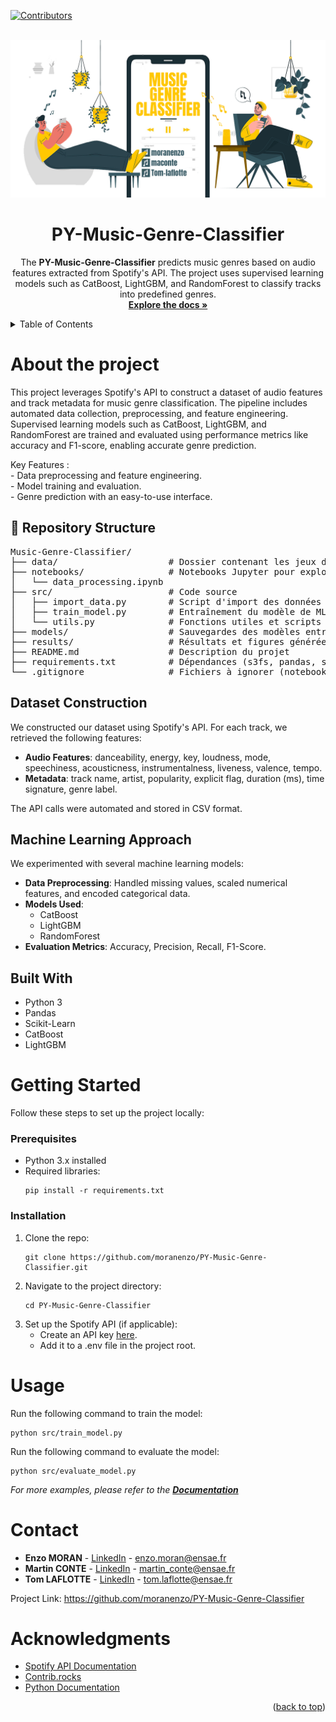 <a id="readme-top"></a>

[![Contributors][contributors-shield]][contributors-url]



<!-- PROJECT BANNER -->
<br />
<div align="center">
  <a href="https://github.com/moranenzo/PY-Music-Genre-Classifier">
    <img src="banner.png">
  </a>

<h1 align="center">PY-Music-Genre-Classifier</h3>

  <p>
    The <strong>PY-Music-Genre-Classifier</strong> predicts music genres based on audio features extracted from Spotify's API. The project uses supervised learning models such as CatBoost, LightGBM, and RandomForest to classify tracks into predefined genres.
    <br />
    <a href="https://github.com/moranenzo/PY-Music-Genre-Classifier"><strong>Explore the docs »</strong></a>
    <br />
  </p>
</div>



<!-- TABLE OF CONTENTS -->
<details>
  <summary>Table of Contents</summary>
  <ol>
    <li>
      <a href="#about-the-project">About The Project</a>
      <ul>
        <li><a href="#repository-structure">Repository Structure</a></li>
        <li><a href="#dataset-construction">Dataset Construction</a></li>
        <li><a href="#built-with">Built With</a></li>
      </ul>
    </li>
    <li>
      <a href="#getting-started">Getting Started</a>
      <ul>
        <li><a href="#prerequisites">Prerequisites</a></li>
        <li><a href="#installation">Installation</a></li>
      </ul>
    </li>
    <li><a href="#usage">Usage</a></li>
    <li><a href="#contact">Contact</a></li>
    <li><a href="#acknowledgments">Acknowledgments</a></li>
  </ol>
</details>



<h1 id="about-the-project">About the project</h1>

<p>
This project leverages Spotify's API to construct a dataset of audio features and track metadata for music genre classification. The pipeline includes automated data collection, preprocessing, and feature engineering. Supervised learning models such as CatBoost, LightGBM, and RandomForest are trained and evaluated using performance metrics like accuracy and F1-score, enabling accurate genre prediction.
</p>
<p> Key Features :
  <br />- Data preprocessing and feature engineering.
  <br />- Model training and evaluation.
  <br />- Genre prediction with an easy-to-use interface.
</p>


<h2 id="repository-structure">📁 Repository Structure</h2>
<pre>
Music-Genre-Classifier/
├── data/                     # Dossier contenant les jeux de données (si possible, exclure les fichiers lourds du repo)
├── notebooks/                # Notebooks Jupyter pour exploration et visualisation
│   └── data_processing.ipynb
├── src/                      # Code source
│   ├── import_data.py        # Script d'import des données via l'API Spotify
│   ├── train_model.py        # Entraînement du modèle de ML
│   └── utils.py              # Fonctions utiles et scripts partagés
├── models/                   # Sauvegardes des modèles entraînés (si pertinent)
├── results/                  # Résultats et figures générées
├── README.md                 # Description du projet
├── requirements.txt          # Dépendances (s3fs, pandas, sklearn, etc.)
└── .gitignore                # Fichiers à ignorer (notebooks, modèles, données brutes)
</pre>


<h2 id="dataset-construction">Dataset Construction</h2>
<p>We constructed our dataset using Spotify's API. For each track, we retrieved the following features:</p>
<ul>
  <li><strong>Audio Features</strong>: danceability, energy, key, loudness, mode, speechiness, acousticness, instrumentalness, liveness, valence, tempo.</li>
  <li><strong>Metadata</strong>: track name, artist, popularity, explicit flag, duration (ms), time signature, genre label.</li>
</ul>
<p>The API calls were automated and stored in CSV format.</p>


<h2 id="machine-learning-approach">Machine Learning Approach</h2>
<p>We experimented with several machine learning models:</p>
<ul>
  <li><strong>Data Preprocessing</strong>: Handled missing values, scaled numerical features, and encoded categorical data.</li>
  <li><strong>Models Used</strong>:
    <ul>
      <li>CatBoost</li>
      <li>LightGBM</li>
      <li>RandomForest</li>
    </ul>
  </li>
  <li><strong>Evaluation Metrics</strong>: Accuracy, Precision, Recall, F1-Score.</li>
</ul>


<h2 id="built-with">Built With</h2>
<ul>
  <li>Python 3</li>
  <li>Pandas</li>
  <li>Scikit-Learn</li>
  <li>CatBoost</li>
  <li>LightGBM</li>
</ul>



<h1 id="getting-started">Getting Started</h1>
<p>Follow these steps to set up the project locally:</p>

<h3 id="prerequisites">Prerequisites</h3>
<ul>
  <li>Python 3.x installed</li>
  <li>Required libraries:
    <pre><code>pip install -r requirements.txt</code></pre>
  </li>
</ul>


<h3 id="installation">Installation</h3>
<ol>
  <li>Clone the repo:
    <pre><code>git clone https://github.com/moranenzo/PY-Music-Genre-Classifier.git</code></pre>
  </li>
  <li>Navigate to the project directory:
    <pre><code>cd PY-Music-Genre-Classifier</code></pre>
  </li>
  <li>Set up the Spotify API (if applicable):
    <ul>
      <li>Create an API key <a href="https://developer.spotify.com/" target="_blank">here</a>.</li>
      <li>Add it to a .env file in the project root.</li>
    </ul>
  </li>
</ol>


<h1 id="usage">Usage</h1>
<p>Run the following command to train the model:</p>
<pre><code>python src/train_model.py</code></pre>

<p>Run the following command to evaluate the model:</p>
<pre><code>python src/evaluate_model.py</code></pre>

<p><em>For more examples, please refer to the <strong><a href="https://github.com/moranenzo/PY-Music-Genre-Classifier/docs" target="_blank">Documentation</a></strong></em></p>



<h1 id"contact">Contact</h1>
<ul>
  <li><strong>Enzo MORAN</strong> - <a href="https://www.linkedin.com/in/moranenzo/" target="_blank">LinkedIn</a> - <a href="mailto:enzo.moran@ensae.fr">enzo.moran@ensae.fr</a></li>
  <li><strong>Martin CONTE</strong> - <a href="https://www.linkedin.com/in/martin-conte-7a3139286/" target="_blank">LinkedIn</a> - <a href="mailto:martin_conte@ensae.fr">martin_conte@ensae.fr</a></li>
  <li><strong>Tom LAFLOTTE</strong> - <a href="https://www.linkedin.com/in/tom-laflotte-19a351293/" target="_blank">LinkedIn</a> - <a href="mailto:tom.laflotte@ensae.fr">tom.laflotte@ensae.fr</a></li>
</ul>

<p>Project Link: <a href="https://github.com/moranenzo/PY-Music-Genre-Classifier" target="_blank">https://github.com/moranenzo/PY-Music-Genre-Classifier</a></p>



<h1 id="acknowledgments">Acknowledgments</h1>
<ul>
  <li><a href="https://developer.spotify.com/documentation/web-api/" target="_blank">Spotify API Documentation</a></li>
  <li><a href="https://contrib.rocks" target="_blank">Contrib.rocks</a></li>
  <li><a href="https://docs.python.org/3/" target="_blank">Python Documentation</a></li>
</ul>


<p align="right">(<a href="#readme-top">back to top</a>)</p>



<!-- MARKDOWN LINKS & IMAGES -->
<!-- https://www.markdownguide.org/basic-syntax/#reference-style-links -->
[contributors-shield]: https://img.shields.io/github/contributors/moranenzo/PY-Music-Genre-Classifier.svg?style=for-the-badge
[contributors-url]: https://github.com/moranenzo/PY-Music-Genre-Classifier/graphs/contributors
[product-screenshot]: images/screenshot.png

